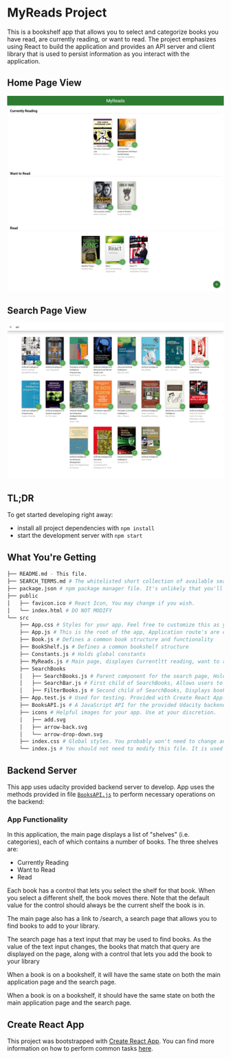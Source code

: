 # MyReads Project

This is a bookshelf app that allows you to select and categorize books you have read, are currently reading, or want to read. The project emphasizes using React to build the application and provides an API server and client library that is used to persist information as you interact with the application.

## Home Page View
![](HomePage.png)

## Search Page View
![](SearchPage.png)

## TL;DR

To get started developing right away:

* install all project dependencies with `npm install`
* start the development server with `npm start`

## What You're Getting
```bash
├── README.md - This file.
├── SEARCH_TERMS.md # The whitelisted short collection of available search terms for you to use with your app.
├── package.json # npm package manager file. It's unlikely that you'll need to modify this.
├── public
│   ├── favicon.ico # React Icon, You may change if you wish.
│   └── index.html # DO NOT MODIFY
└── src
    ├── App.css # Styles for your app. Feel free to customize this as you desire.
    ├── App.js # This is the root of the app, Application route's are configured here
   	├── Book.js # Defines a common book structure and functionality
    ├── BookShelf.js # Defines a common bookshelf structure
    ├── Constants.js # Holds global constants
    ├── MyReads.js # Main page, displayes Currentltt reading, want to read, read bookshelves
    ├── SearchBooks
    │	├── SearchBooks.js # Parent component for the search page, Holds state that is shared by child components.
    │	├── SearchBar.js # First child of SearchBooks, Allows users to enter search text(query)
    │	├── FilterBooks.js # Second child of SearchBooks, Displays books based on user entered search Text in searchBar
    ├── App.test.js # Used for testing. Provided with Create React App. Testing is encouraged, but not required.
    ├── BooksAPI.js # A JavaScript API for the provided Udacity backend. Instructions for the methods are below.
    ├── icons # Helpful images for your app. Use at your discretion.
    │   ├── add.svg
    │   ├── arrow-back.svg
    │   └── arrow-drop-down.svg
    ├── index.css # Global styles. You probably won't need to change anything here.
    └── index.js # You should not need to modify this file. It is used for DOM rendering only.
```


## Backend Server

This app uses udacity provided backend server to develop. App uses the methods provided in file [`BooksAPI.js`](src/BooksAPI.js) to perform necessary operations on the backend:

### App Functionality
In this application, the main page displays a list of "shelves" (i.e. categories), each of which contains a number of books. The three shelves are:

  * Currently Reading
  * Want to Read
  * Read

Each book has a control that lets you select the shelf for that book. When you select a different shelf, the book moves there. Note that the default value for the control should always be the current shelf the book is in.

The main page also has a link to /search, a search page that allows you to find books to add to your library.

The search page has a text input that may be used to find books. As the value of the text input changes, the books that match that query are displayed on the page, along with a control that lets you add the book to your library

When a book is on a bookshelf, it will have the same state on both the main application page and the search page.

When a book is on a bookshelf, it should have the same state on both the main application page and the search page.

## Create React App

This project was bootstrapped with [Create React App](https://github.com/facebookincubator/create-react-app). You can find more information on how to perform common tasks [here](https://github.com/facebookincubator/create-react-app/blob/master/packages/react-scripts/template/README.md).
